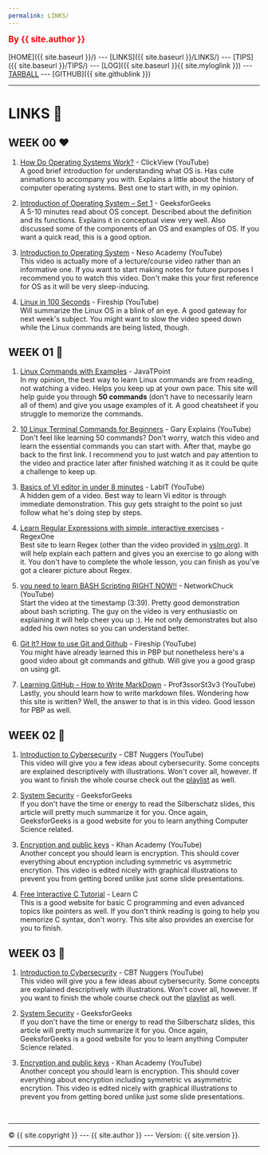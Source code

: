 ```yaml
---
permalink: LINKS/
---
```

<span style="color:red; font-weight:bold; font-size:larger;">By {{ site.author }}</span>
<br><br>
[HOME]({{ site.baseurl }}/) ---
[LINKS]({{ site.baseurl }}/LINKS/) ---
[TIPS]({{ site.baseurl }}/TIPS/) ---
[LOG]({{ site.baseurl }}{{ site.myloglink }}) ---
[TARBALL](https://os.vlsm.org/Log/AdrianRamadhan27.tar.bz2.txt) ---
[GITHUB]({{ site.githublink }})
<br>
<hr>

# LINKS 🔗

## WEEK 00 ❤
1. [How Do Operating Systems Work?](https://www.youtube.com/watch?v=GjNp0bBrjmU) - ClickView (YouTube)<br>
A good brief introduction for understanding what OS is. Has cute animations to accompany you with. Explains a little about the history of computer operating systems. Best one to start with, in my opinion.

2. [Introduction of Operating System – Set 1](https://www.geeksforgeeks.org/introduction-of-operating-system-set-1/) - GeeksforGeeks<br>
A 5-10 minutes read about OS concept. Described about the definition and its functions. Explains it in conceptual view very well. Also discussed some of the components of an OS and examples of OS. If you want a quick read, this is a good option.

3. [Introduction to Operating System](https://www.youtube.com/watch?v=vBURTt97EkA) - Neso Academy (YouTube)<br>
This video is actually more of a lecture/course video rather than an informative one. If you want to start making notes for future purposes I recommend you to watch this video. Don't make this your first reference for OS as it will be very sleep-inducing. 

4. [Linux in 100 Seconds](https://www.youtube.com/watch?v=rrB13utjYV4) - Fireship (YouTube)<br>
Will summarize the Linux OS in a blink of an eye. A good gateway for next week's subject. You might want to slow the video speed down while the Linux commands are being listed, though. 


## WEEK 01 🧡
1. [Linux Commands with Examples](https://www.javatpoint.com/linux-commands) - JavaTPoint<br>
In my opinion, the best way to learn Linux commands are from reading, not watching a video. Helps you keep up at your own pace. This site will help guide you through **50 commands** (don't have to necessarily learn all of them) and give you usage examples of it. A good cheatsheet if you struggle to memorize the commands.

2. [10 Linux Terminal Commands for Beginners](https://www.youtube.com/watch?v=CpTfQ-q6MPU&) - Gary Explains (YouTube)<br>
Don't feel like learning 50 commands? Don't worry, watch this video and learn the essential commands you can start with. After that, maybe go back to the first link. I recommend you to just watch and pay attention to the video and practice later after finished watching it as it could be quite a challenge to keep up. 

3. [Basics of VI editor in under 8 minutes](https://www.youtube.com/watch?v=-_DvfdgR-LA) - LabIT (YouTube)<br>
A hidden gem of a video. Best way to learn Vi editor is through immediate demonstration. This guy gets straight to the point so just follow what he's doing step by steps.

4. [Learn Regular Expressions with simple, interactive exercises](https://regexone.com/lesson/) - RegexOne<br>
Best site to learn Regex (other than the video provided in [vslm.org](https://osp4diss.vlsm.org/Welcome2GNULinux.html)). It will help explain each pattern and gives you an exercise to go along with it. You don't have to complete the whole lesson, you can finish as you've got a clearer picture about Regex.

5. [you need to learn BASH Scripting RIGHT NOW!!](https://youtu.be/SPwyp2NG-bE?t=219) - NetworkChuck (YouTube)<br>
Start the video at the timestamp (3:39). Pretty good demonstration about bash scripting. The guy on the video is very enthusiastic on explaining it will help cheer you up :). He not only demonstrates but also added his own notes so you can understand better.

6. [Git It? How to use Git and Github](https://www.youtube.com/watch?v=HkdAHXoRtos&) - Fireship (YouTube)<br>
You might have already learned this in PBP but nonetheless here's a good video about git commands and github. Will give you a good grasp on using git.

7. [Learning GitHub - How to Write MarkDown](https://www.youtube.com/watch?v=eJojC3lSkwg) - Prof3ssorSt3v3 (YouTube)<br>
Lastly, you should learn how to write markdown files. Wondering how this site is written? Well, the answer to that is in this video. Good lesson for PBP as well.

## WEEK 02 💛
1. [Introduction to Cybersecurity](https://www.youtube.com/watch?v=ULGILG-ZhO0) - CBT Nuggers (YouTube)<br>
This video will give you a few ideas about cybersecurity. Some concepts are explained descriptively with illustrations. Won't cover all, however. If you want to finish the whole course check out the [playlist](https://www.youtube.com/playlist?list=PLQVJk9oC5JKq15cieChuOU9zFdf-FlnMi) as well.

2. [System Security](https://www.geeksforgeeks.org/system-security/) - GeeksforGeeks <br>
If you don't have the time or energy to read the Silberschatz slides, this article will pretty much summarize it for you. Once again, GeeksforGeeks is a good website for you to learn anything Computer Science related. 

3. [Encryption and public keys](https://www.youtube.com/watch?v=6-JjHa-qLPk) - Khan Academy (YouTube)<br>
Another concept you should learn is encryption. This should cover everything about encryption including symmetric vs asymmetric encrytion. This video is edited nicely with graphical illustrations to prevent you from getting bored unlike just some slide presentations. 

4. [Free Interactive C Tutorial](https://www.learn-c.org) - Learn C<br>
This is a good website for basic C programming and even advanced topics like pointers as well. If you don't think reading is going to help you memorize C syntax, don't worry. This site also provides an exercise for you to finish.

## WEEK 03 💚
1. [Introduction to Cybersecurity](https://www.youtube.com/watch?v=ULGILG-ZhO0) - CBT Nuggers (YouTube)<br>
This video will give you a few ideas about cybersecurity. Some concepts are explained descriptively with illustrations. Won't cover all, however. If you want to finish the whole course check out the [playlist](https://www.youtube.com/playlist?list=PLQVJk9oC5JKq15cieChuOU9zFdf-FlnMi) as well.

2. [System Security](https://www.geeksforgeeks.org/system-security/) - GeeksforGeeks <br>
If you don't have the time or energy to read the Silberschatz slides, this article will pretty much summarize it for you. Once again, GeeksforGeeks is a good website for you to learn anything Computer Science related. 

3. [Encryption and public keys](https://www.youtube.com/watch?v=6-JjHa-qLPk) - Khan Academy (YouTube)<br>
Another concept you should learn is encryption. This should cover everything about encryption including symmetric vs asymmetric encrytion. This video is edited nicely with graphical illustrations to prevent you from getting bored unlike just some slide presentations. 

<br>
<hr>
&copy; {{ site.copyright }} --- {{ site.author }} --- Version: {{ site.version }}.
<hr>
<br>
